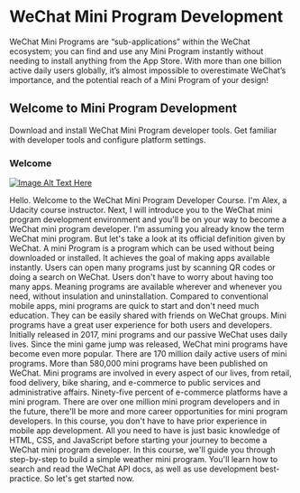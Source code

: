 # WeChat Mini Program Development

WeChat Mini Programs are “sub-applications” within the WeChat ecosystem; you can find and use any Mini Program instantly without needing to install anything from the App Store. With more than one billion active daily users globally, it’s almost impossible to overestimate WeChat’s importance, and the potential reach of a Mini Program of your design!

## Welcome to Mini Program Development

Download and install WeChat Mini Program developer tools. Get familiar with developer tools and configure platform settings.

### Welcome

[![Image Alt Text Here](https://img.youtube.com/vi/CbM1yFSSrEM/0.jpg)](https://www.youtube.com/watch?v=CbM1yFSSrEM)

Hello. Welcome to the WeChat Mini Program Developer Course.
I'm Alex, a Udacity course instructor.
Next, I will introduce you to
the WeChat mini program development environment and you'll
be on your way to become a WeChat mini program developer.
I'm assuming you already know the term WeChat mini program.
But let's take a look at its official definition given by WeChat.
A mini Program is a program which can be used without being downloaded or installed.
It achieves the goal of making apps available instantly.
Users can open many programs just by scanning QR codes or doing a search on WeChat.
Users don't have to worry about having too many apps.
Meaning programs are available wherever and whenever you need,
without insulation and uninstallation.
Compared to conventional mobile apps,
mini programs are quick to start and don't need much education.
They can be easily shared with friends on WeChat groups.
Mini programs have a great user experience for both users and developers.
Initially released in 2017,
mini programs and our passive WeChat uses daily lives.
Since the mini game jump was released,
WeChat mini programs have become even more popular.
There are 170 million daily active users of mini programs.
More than 580,000 mini programs have been published on WeChat.
Mini programs are involved in every aspect of our lives, from retail,
food delivery, bike sharing,
and e-commerce to public services and administrative affairs.
Ninety-five percent of e-commerce platforms have a mini program.
There are over one million mini program developers and in the future,
there'll be more and more career opportunities for mini program developers.
In this course, you don't have to have prior experience in mobile app development.
All you need to have is just basic knowledge of HTML, CSS,
and JavaScript before starting your journey to become a WeChat mini program developer.
In this course, we'll guide you through
step-by-step to build a simple weather mini program.
You'll learn how to search and read the WeChat API docs,
as well as use development best-practice.
So let's get started now.
